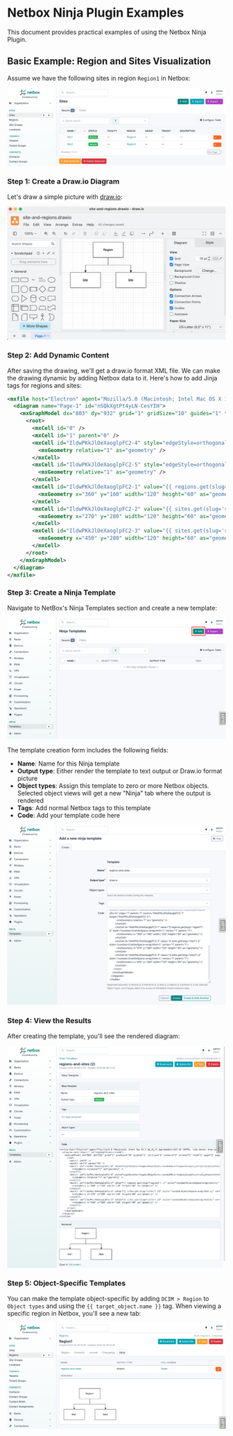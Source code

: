 # Netbox Ninja Plugin Examples

This document provides practical examples of using the Netbox Ninja Plugin.

## Basic Example: Region and Sites Visualization

Assume we have the following sites in region `Region1` in Netbox:

![Sites](images/sites.png)

### Step 1: Create a Draw.io Diagram

Let's draw a simple picture with [draw.io](https://www.drawio.com):

![Draw.io](images/draw-io.png)

### Step 2: Add Dynamic Content

After saving the drawing, we'll get a draw.io format XML file. We can make the drawing dynamic by adding Netbox data to it. Here's how to add Jinja tags for regions and sites:

```xml
<mxfile host="Electron" agent="Mozilla/5.0 (Macintosh; Intel Mac OS X 10_15_7) AppleWebKit/537.36 (KHTML, like Gecko) draw.io/26.2.2 Chrome/134.0.6998.178 Electron/35.1.2 Safari/537.36" version="26.2.2">
  <diagram name="Page-1" id="nSQkXgtPt4yLN-CesYIH">
    <mxGraphModel dx="803" dy="932" grid="1" gridSize="10" guides="1" tooltips="1" connect="1" arrows="1" fold="1" page="1" pageScale="1" pageWidth="850" pageHeight="1100" math="0" shadow="0">
      <root>
        <mxCell id="0" />
        <mxCell id="1" parent="0" />
        <mxCell id="IldwPKkJlOeXaoglpFC2-4" style="edgeStyle=orthogonalEdgeStyle;rounded=0;orthogonalLoop=1;jettySize=auto;html=1;exitX=0.5;exitY=1;exitDx=0;exitDy=0;entryX=0.5;entryY=0;entryDx=0;entryDy=0;" edge="1" parent="1" source="IldwPKkJlOeXaoglpFC2-1" target="IldwPKkJlOeXaoglpFC2-2">
          <mxGeometry relative="1" as="geometry" />
        </mxCell>
        <mxCell id="IldwPKkJlOeXaoglpFC2-5" style="edgeStyle=orthogonalEdgeStyle;rounded=0;orthogonalLoop=1;jettySize=auto;html=1;exitX=0.5;exitY=1;exitDx=0;exitDy=0;entryX=0.5;entryY=0;entryDx=0;entryDy=0;" edge="1" parent="1" source="IldwPKkJlOeXaoglpFC2-1" target="IldwPKkJlOeXaoglpFC2-3">
          <mxGeometry relative="1" as="geometry" />
        </mxCell>
        <mxCell id="IldwPKkJlOeXaoglpFC2-1" value="{{ regions.get(slug='region1') }}" style="rounded=0;whiteSpace=wrap;html=1;" vertex="1" parent="1">
          <mxGeometry x="360" y="160" width="120" height="60" as="geometry" />
        </mxCell>
        <mxCell id="IldwPKkJlOeXaoglpFC2-2" value="{{ sites.get(slug='site1') }}" style="rounded=0;whiteSpace=wrap;html=1;" vertex="1" parent="1">
          <mxGeometry x="270" y="280" width="120" height="60" as="geometry" />
        </mxCell>
        <mxCell id="IldwPKkJlOeXaoglpFC2-3" value="{{ sites.get(slug='site2') }}" style="rounded=0;whiteSpace=wrap;html=1;" vertex="1" parent="1">
          <mxGeometry x="450" y="280" width="120" height="60" as="geometry" />
        </mxCell>
      </root>
    </mxGraphModel>
  </diagram>
</mxfile>
```

### Step 3: Create a Ninja Template

Navigate to NetBox's Ninja Templates section and create a new template:

![Ninja Templates](images/ninja-templates.png)

The template creation form includes the following fields:

* **Name**: Name for this Ninja template
* **Output type**: Either render the template to text output or Draw.io format picture
* **Object types**: Assign this template to zero or more Netbox objects. Selected object views will get a new "Ninja" tab where the output is rendered
* **Tags**: Add normal Netbox tags to this template
* **Code**: Add your template code here

![Add a new Ninja Template](images/add-a-new-ninja-template.png)


### Step 4: View the Results

After creating the template, you'll see the rendered diagram:

![Regions and Sites](images/regions-and-sites.png)

### Step 5: Object-Specific Templates

You can make the template object-specific by adding `DCIM > Region` to `Object types` and using the `{{ target_object.name }}` tag. When viewing a specific region in Netbox, you'll see a new tab:

![Region1](images/region1.png)
